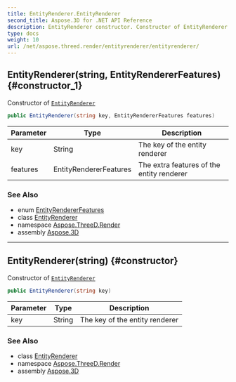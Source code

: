```yaml
---
title: EntityRenderer.EntityRenderer
second_title: Aspose.3D for .NET API Reference
description: EntityRenderer constructor. Constructor of EntityRenderer
type: docs
weight: 10
url: /net/aspose.threed.render/entityrenderer/entityrenderer/
---
```

## EntityRenderer(string, EntityRendererFeatures) {#constructor_1}

Constructor of [`EntityRenderer`](../)

```csharp
public EntityRenderer(string key, EntityRendererFeatures features)
```

| Parameter | Type | Description |
| --- | --- | --- |
| key | String | The key of the entity renderer |
| features | EntityRendererFeatures | The extra features of the entity renderer |

### See Also

* enum [EntityRendererFeatures](../../entityrendererfeatures/)
* class [EntityRenderer](../)
* namespace [Aspose.ThreeD.Render](../../entityrenderer/)
* assembly [Aspose.3D](../../../)

---

## EntityRenderer(string) {#constructor}

Constructor of [`EntityRenderer`](../)

```csharp
public EntityRenderer(string key)
```

| Parameter | Type | Description |
| --- | --- | --- |
| key | String | The key of the entity renderer |

### See Also

* class [EntityRenderer](../)
* namespace [Aspose.ThreeD.Render](../../entityrenderer/)
* assembly [Aspose.3D](../../../)


